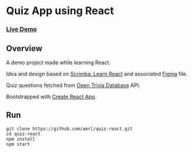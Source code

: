 # Quiz App using React

### [Live Demo](https://amrl.github.io/quiz-react/)

## Overview

A demo project made while learning React.

Idea and design based on [Scrimba: Learn React](https://scrimba.com/learn/learnreact/react-section-4-solo-project-co24f49bea8aace7c174082c8) and associated [Figma](https://www.figma.com/file/E9S5iPcm10f0RIHK8mCqKL/Quizzical-App) file.

Quiz questions fetched from [Open Trivia Database](https://opentdb.com/api_config.php) API.

Bootstrapped with [Create React App](https://github.com/facebook/create-react-app).

## Run
```
git clone https://github.com/amrl/quiz-react.git
cd quiz-react
npm install
npm start
```
